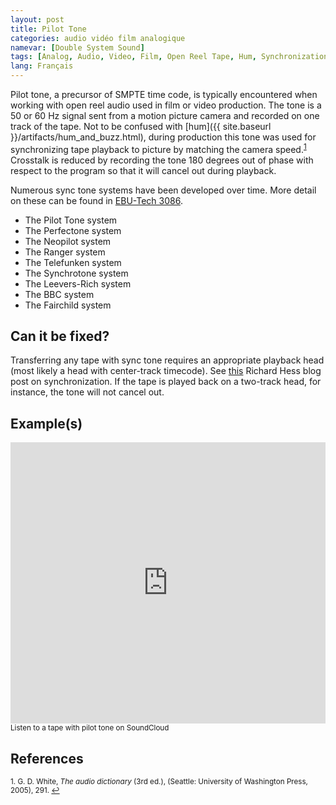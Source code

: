 ```yaml
---
layout: post
title: Pilot Tone
categories: audio vidéo film analogique
namevar: [Double System Sound]
tags: [Analog, Audio, Video, Film, Open Reel Tape, Hum, Synchronization]
lang: Français
---
```


Pilot tone, a precursor of SMPTE time code, is typically encountered when working with open reel audio used in film or video production. The tone is a 50 or 60 Hz signal sent from a motion picture camera and recorded on one track of the tape. Not to be confused with [hum]({{ site.baseurl }}/artifacts/hum_and_buzz.html), during production this tone was used for synchronizing tape playback to picture by matching the camera speed.<sup><a href="#fn1" id="ref1">1</a></sup> Crosstalk is reduced by recording the tone 180 degrees out of phase with respect to the program so that it will cancel out during playback.  

Numerous sync tone systems have been developed over time. More detail on these can be found in [EBU-Tech 3086](http://tech.ebu.ch/docs/tech/tech3095.pdf).

* The Pilot Tone system
* The Perfectone system
* The Neopilot system
* The Ranger system
* The Telefunken system
* The Synchrotone system
* The Leevers-Rich system
* The BBC system
* The Fairchild system

## Can it be fixed?

Transferring any tape with sync tone requires an appropriate playback head (most likely a head with center-track timecode). See [this](http://richardhess.com/notes/formats/magnetic-media/magnetic-tapes/analog-audio/synchronization/) Richard Hess blog post on synchronization. If the tape is played back on a two-track head, for instance, the tone will not cancel out.

## Example(s)

<iframe width="100%" height="450" scrolling="no" frameborder="no" src="https://w.soundcloud.com/player/?url=https%3A//api.soundcloud.com/tracks/96925086&amp;auto_play=false&amp;hide_related=false&amp;show_comments=true&amp;show_user=true&amp;show_reposts=false&amp;visual=true"></iframe><sub>Listen to a tape with pilot tone on SoundCloud</sub>

## References

<sup id="fn1">1. G. D. White, _The audio dictionary_ (3rd ed.), (Seattle: University of Washington Press, 2005), 291. <a href="#ref1" title="Jump back to footnote 1 in the text.">↩</a></sup>
